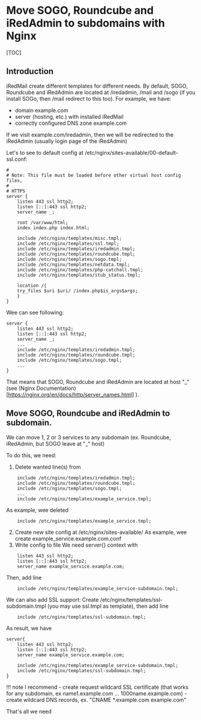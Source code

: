 # Move SOGO, Roundcube and iRedAdmin to subdomains with Nginx

[TOC]

## Introduction
iRedMail create different templates for different needs.
By default, SOGO, Roundcube and iRedAdmin are located at /iredadmin, 
/mail and /sogo (if you install SOGo, then /mail redirect to this too).
For example, we have:

- domain example.com
- server (hosting, etc.) with installed iRedMail
- correctly configured DNS zone example.com

If we visit example.com/iredadmin, then we will be redirected to the iRedAdmin (usually login page of the iRedAdmin)

Let's to see to default config at /etc/nginx/sites-available/00-default-ssl.conf:
```
#
# Note: This file must be loaded before other virtual host config files,
#
# HTTPS
server {
    listen 443 ssl http2;
    listen [::]:443 ssl http2;
    server_name _;

    root /var/www/html;
    index index.php index.html;

    include /etc/nginx/templates/misc.tmpl;
    include /etc/nginx/templates/ssl.tmpl;
    include /etc/nginx/templates/iredadmin.tmpl;
    include /etc/nginx/templates/roundcube.tmpl;
    include /etc/nginx/templates/sogo.tmpl;
    include /etc/nginx/templates/netdata.tmpl;
    include /etc/nginx/templates/php-catchall.tmpl;
    include /etc/nginx/templates/stub_status.tmpl;

	location /{
	try_files $uri $uri/ /index.php$is_args$args;
	}
}
```
Wee can see following:
```
server {
    listen 443 ssl http2;
    listen [::]:443 ssl http2;
    server_name _;
    ...
    include /etc/nginx/templates/iredadmin.tmpl;
    include /etc/nginx/templates/roundcube.tmpl;
    include /etc/nginx/templates/sogo.tmpl;
    ...
}
```
That means that SOGO, Roundcube and iRedAdmin are located at host "_" (see (Nginx Documentation)[https://nginx.org/en/docs/http/server_names.html] ).

## Move SOGO, Roundcube and iRedAdmin to subdomain.

We can move 1, 2 or 3 services to any subdomain (ex. Roundcube, iRedAdmin, but SOGO leave at "_" host)

To do this, we need:
1. Delete wanted line(s) from
```
    include /etc/nginx/templates/iredadmin.tmpl;
    include /etc/nginx/templates/roundcube.tmpl;
    include /etc/nginx/templates/sogo.tmpl;
    ...
    include /etc/nginx/templates/example_service.tmpl;
```
As example, wee deleted
```
    include /etc/nginx/templates/example_service.tmpl;
```
2. Create new site config at /etc/nginx/sites-available/
As example, wee create example_service.example.com.conf
3. Write config to file
We need server{} context with
```
    listen 443 ssl http2;
    listen [::]:443 ssl http2;
    server_name example_service.example.com;
```
Then, add line
```
    include /etc/nginx/templates/example_service-subdomain.tmpl;
```
We can also add SSL support:
Create /etc/nginx/templates/ssl-subdomain.tmpl (you may use ssl.tmpl as template), then add line
```
    include /etc/nginx/templates/ssl-subdomain.tmpl;
```
As result, we have
```
server{
    listen 443 ssl http2;
    listen [::]:443 ssl http2;
    server_name example_service.example.com;

    include /etc/nginx/templates/example_service-subdomain.tmpl;
    include /etc/nginx/templates/ssl-subdomain.tmpl;
}
```
!!! note
        I recommend 
        - create request wildcard SSL certificate (that works for any subdomain, ex name1.example.com ... 1000name.example.com)
        - create wildcard DNS records, ex. "CNAME *.example.com example.com"

That's all we need